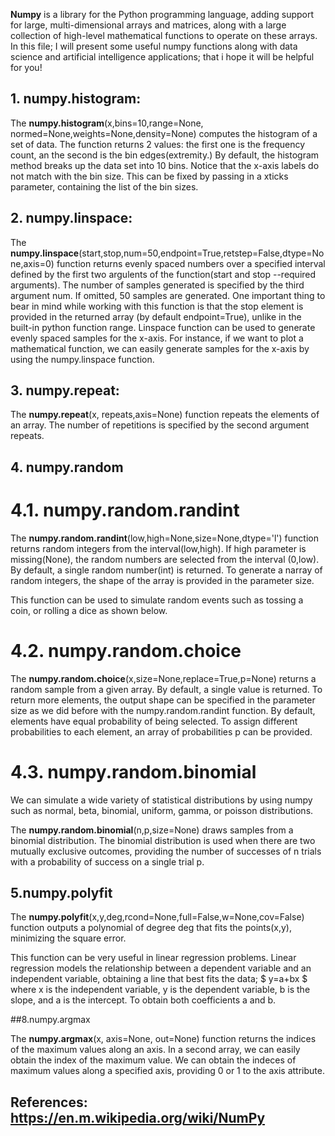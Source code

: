  **Numpy** is a library for the Python programming language, adding support for large, multi-dimensional arrays and matrices, 
along with a large collection of high-level mathematical functions to operate on these arrays. In this file; I will present some useful 
numpy functions along with data science and artificial intelligence applications; that i hope it will be helpful for you! 

## 1. numpy.histogram:

The **numpy.histogram**(x,bins=10,range=None, normed=None,weights=None,density=None) computes the histogram of a set of data. 
The function returns 2 values: the first one is the frequency count, an the second is the bin edges(extremity.)
By default, the histogram method breaks up the data set into 10 bins. Notice that the x-axis labels do not match with the bin size. 
This can be fixed by passing in a xticks parameter, containing the list of the bin sizes. 

## 2. numpy.linspace: 

The **numpy.linspace**(start,stop,num=50,endpoint=True,retstep=False,dtype=None,axis=0) function returns evenly spaced numbers over 
a specified interval defined by the first two argulents of the function(start and stop --required arguments). The number of samples
generated is specified by the third argument num. If omitted, 50 samples are generated. One important thing to bear in mind while 
working with this function is that the stop element is provided in the returned array (by default endpoint=True), unlike in the built-in 
python function range. Linspace function can be used to generate evenly spaced samples for the x-axis. For instance, if we want to plot 
a mathematical function, we can easily generate samples for the x-axis by using the numpy.linspace function. 

## 3. numpy.repeat: 

The **numpy.repeat**(x, repeats,axis=None) function repeats the elements of an array. The number of repetitions is specified by the second 
argument repeats. 

## 4. numpy.random 
# 4.1. numpy.random.randint

The **numpy.random.randint**(low,high=None,size=None,dtype='l') function returns random integers from the interval(low,high). If high parameter 
is missing(None), the random numbers are selected from the interval (0,low). By default, a single random number(int) is returned. To generate 
a narray of random integers, the shape of the array is provided in the parameter size.

This function can be used to simulate random events such as tossing a coin, or rolling a dice as shown below. 

# 4.2. numpy.random.choice 
The **numpy.random.choice**(x,size=None,replace=True,p=None) returns a random sample from a given array. By default, a single value is returned.
To return more elements, the output shape can be specified in the parameter size as we did before with the numpy.random.randint function. 
By default, elements have equal probability of being selected. To assign different probabilities to each element, an array of probabilities
p can be provided.

# 4.3. numpy.random.binomial

We can simulate a wide variety of statistical distributions by using numpy such as normal, beta, binomial, uniform, gamma, or poisson distributions. 

The **numpy.random.binomial**(n,p,size=None) draws samples from a binomial distribution. The binomial distribution is used when there are
two mutually exclusive outcomes, providing the number of successes of n trials with a probability of success on a single trial p. 

## 5.numpy.polyfit 

The **numpy.polyfit**(x,y,deg,rcond=None,full=False,w=None,cov=False) function outputs a polynomial of degree deg that fits the points(x,y), 
minimizing the square error. 

This function can be very useful in linear regression problems. Linear regression models the relationship between a dependent variable
and an independent variable, obtaining a line that best fits the data; $ y=a+bx $ where x  is the independent variable, y is the dependent variable, 
b is the slope, and a is the intercept. To obtain both coefficients a and b. 

##8.numpy.argmax 

The **numpy.argmax**(x, axis=None, out=None) function returns the indices of the maximum values along an axis. 
In a second array, we can easily obtain the index of the maximum value. We can obtain the indeces of maximum values along a specified axis,
providing 0 or 1 to the axis attribute. 


## References: https://en.m.wikipedia.org/wiki/NumPy 
